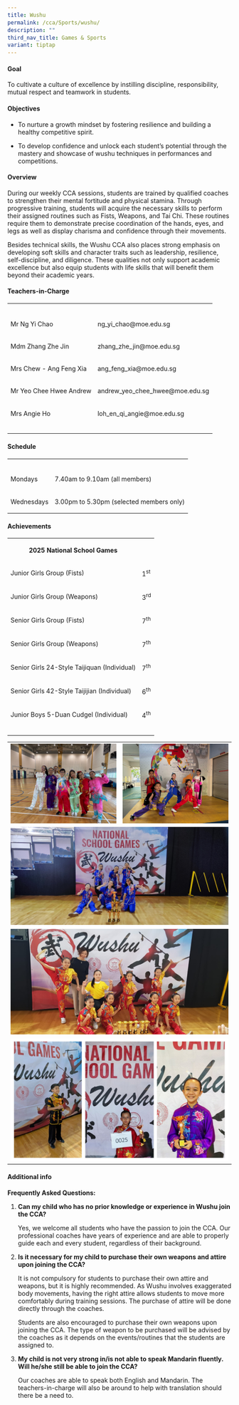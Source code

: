 ```yaml
---
title: Wushu
permalink: /cca/Sports/wushu/
description: ""
third_nav_title: Games & Sports
variant: tiptap
---
```

<h4>Goal</h4>
<p>To cultivate a culture of excellence by instilling discipline, responsibility,
mutual respect and teamwork in students.</p>
<h4>Objectives</h4>
<ul data-tight="true" class="tight">
<li>
<p>To nurture a growth mindset by fostering resilience and building a healthy
competitive spirit.</p>
</li>
<li>
<p>To develop confidence and unlock each student’s potential through the
mastery and showcase of wushu techniques in performances and competitions.</p>
</li>
</ul>
<h4>Overview</h4>
<p>During our weekly CCA sessions, students are trained by qualified coaches
to strengthen their mental fortitude and physical stamina. Through progressive
training, students will acquire the necessary skills to perform their assigned
routines such as Fists, Weapons, and Tai Chi. These routines require them
to demonstrate precise coordination of the hands, eyes, and legs as well
as display charisma and confidence through their movements.</p>
<p>Besides technical skills, the Wushu CCA also places strong emphasis on
developing soft skills and character traits such as leadership, resilience,
self-discipline, and diligence. These qualities not only support academic
excellence but also equip students with life skills that will benefit them
beyond their academic years.</p>
<p></p>
<h4>Teachers-in-Charge</h4>
<table style="minWidth: 50px">
<colgroup>
<col>
<col>
</colgroup>
<tbody>
<tr>
<th rowspan="1" colspan="1">
<p></p>
</th>
<th rowspan="1" colspan="1">
<p></p>
</th>
</tr>
<tr>
<td rowspan="1" colspan="1">
<p>Mr Ng Yi Chao</p>
</td>
<td rowspan="1" colspan="1">
<p><a rel="noopener noreferrer nofollow" target="_blank">ng_yi_chao@moe.edu.sg</a>
</p>
</td>
</tr>
<tr>
<td rowspan="1" colspan="1">
<p>Mdm Zhang Zhe Jin</p>
</td>
<td rowspan="1" colspan="1">
<p><a rel="noopener noreferrer nofollow" target="_blank">zhang_zhe_jin@moe.edu.sg</a>
</p>
</td>
</tr>
<tr>
<td rowspan="1" colspan="1">
<p>Mrs Chew - Ang Feng Xia</p>
</td>
<td rowspan="1" colspan="1">
<p><a rel="noopener noreferrer nofollow" target="_blank">ang_feng_xia@moe.edu.sg</a>
</p>
</td>
</tr>
<tr>
<td rowspan="1" colspan="1">
<p>Mr Yeo Chee Hwee Andrew</p>
</td>
<td rowspan="1" colspan="1">
<p><a rel="noopener noreferrer nofollow" target="_blank">andrew_yeo_chee_hwee@moe.edu.sg</a>
</p>
</td>
</tr>
<tr>
<td rowspan="1" colspan="1">
<p>Mrs Angie Ho&nbsp;</p>
</td>
<td rowspan="1" colspan="1">
<p><a rel="noopener noreferrer nofollow" target="_blank">loh_en_qi_angie@moe.edu.sg</a>
</p>
</td>
</tr>
<tr>
<td rowspan="1" colspan="1">
<p></p>
</td>
<td rowspan="1" colspan="1">
<p></p>
</td>
</tr>
</tbody>
</table>
<h4>Schedule</h4>
<table style="minWidth: 50px">
<colgroup>
<col>
<col>
</colgroup>
<tbody>
<tr>
<th rowspan="1" colspan="1">
<p></p>
</th>
<th rowspan="1" colspan="1">
<p></p>
</th>
</tr>
<tr>
<td rowspan="1" colspan="1">
<p>Mondays</p>
</td>
<td rowspan="1" colspan="1">
<p>7.40am to 9.10am (all members)</p>
</td>
</tr>
<tr>
<td rowspan="1" colspan="1">
<p>Wednesdays</p>
</td>
<td rowspan="1" colspan="1">
<p>3.00pm to 5.30pm (selected members only)</p>
</td>
</tr>
</tbody>
</table>
<h4>Achievements</h4>
<table style="minWidth: 50px">
<colgroup>
<col>
<col>
</colgroup>
<tbody>
<tr>
<th rowspan="1" colspan="1">
<p>2025 National School Games</p>
</th>
<th rowspan="1" colspan="1">
<p></p>
</th>
</tr>
<tr>
<td rowspan="1" colspan="1">
<p>Junior Girls Group (Fists)</p>
</td>
<td rowspan="1" colspan="1">
<p>1<sup>st</sup>
</p>
</td>
</tr>
<tr>
<td rowspan="1" colspan="1">
<p>Junior Girls Group (Weapons)</p>
</td>
<td rowspan="1" colspan="1">
<p>3<sup>rd</sup>
</p>
</td>
</tr>
<tr>
<td rowspan="1" colspan="1">
<p>Senior Girls Group (Fists)</p>
</td>
<td rowspan="1" colspan="1">
<p>7<sup>th</sup>
</p>
</td>
</tr>
<tr>
<td rowspan="1" colspan="1">
<p>Senior Girls Group (Weapons)</p>
</td>
<td rowspan="1" colspan="1">
<p>7<sup>th</sup>
</p>
</td>
</tr>
<tr>
<td rowspan="1" colspan="1">
<p>Senior Girls 24-Style Taijiquan (Individual)</p>
</td>
<td rowspan="1" colspan="1">
<p>7<sup>th</sup>
</p>
</td>
</tr>
<tr>
<td rowspan="1" colspan="1">
<p>Senior Girls 42-Style Taijijian (Individual)</p>
</td>
<td rowspan="1" colspan="1">
<p>6<sup>th</sup>
</p>
</td>
</tr>
<tr>
<td rowspan="1" colspan="1">
<p>Junior Boys 5-Duan Cudgel (Individual)</p>
</td>
<td rowspan="1" colspan="1">
<p>4<sup>th</sup>
</p>
</td>
</tr>
<tr>
<td rowspan="1" colspan="1">
<p></p>
</td>
<td rowspan="1" colspan="1">
<p></p>
</td>
</tr>
</tbody>
</table>
<table style="minWidth: 50px">
<colgroup>
<col>
<col>
</colgroup>
<tbody>
<tr>
<th rowspan="1" colspan="1">
<div class="isomer-image-wrapper">
<img style="width: 100%" height="auto" width="100%" alt="" src="/images/CCA/Wushu/IMG_20250402_WA0008.jpg">
</div>
</th>
<th rowspan="1" colspan="1">
<div class="isomer-image-wrapper">
<img style="width: 100%" height="auto" width="100%" alt="" src="/images/CCA/Wushu/IMG_20250402_WA0014.jpg">
</div>
</th>
</tr>
<tr>
<td rowspan="1" colspan="2">
<div class="isomer-image-wrapper">
<img style="width: 100%" height="auto" width="100%" alt="" src="/images/CCA/Wushu/IMG_20250424_135028.jpg">
</div>
</td>
</tr>
<tr>
<td rowspan="1" colspan="2">
<div class="isomer-image-wrapper">
<img style="width: 100%" height="auto" width="100%" alt="" src="/images/CCA/Wushu/IMG_20250424_WA0009.jpg">
</div>
</td>
</tr>
<tr>
<td rowspan="1" colspan="2">
<div class="isomer-image-wrapper">
<img style="width: 100%" height="auto" width="100%" alt="" src="/images/CCA/Wushu/image.jpg">
</div>
</td>
</tr>
</tbody>
</table>
<h4>Additional info</h4>
<p><strong>Frequently Asked Questions:</strong>
</p>
<ol data-tight="true" class="tight">
<li>
<p><strong>Can my child who has no prior knowledge or experience in Wushu join the CCA?</strong>
</p>
<p>Yes, we welcome all students who have the passion to join the CCA. Our
professional coaches have years of experience and are able to properly
guide each and every student, regardless of their background.</p>
<p></p>
</li>
<li>
<p><strong>Is it necessary for my child to purchase their own weapons and attire upon joining the CCA?</strong>
</p>
<p>It is not compulsory for students to purchase their own attire and weapons,
but it is highly recommended. As Wushu involves exaggerated body movements,
having the right attire allows students to move more comfortably during
training sessions. The purchase of attire will be done directly through
the coaches.</p>
<p>Students are also encouraged to purchase their own weapons upon joining
the CCA. The type of weapon to be purchased will be advised by the coaches
as it depends on the events/routines that the students are assigned to.</p>
<p></p>
</li>
<li>
<p><strong>My child is not very strong in/is not able to speak Mandarin fluently. Will he/she still be able to join the CCA?</strong>
</p>
<p>Our coaches are able to speak both English and Mandarin. The teachers-in-charge
will also be around to help with translation should there be a need to.</p>
<p></p>
</li>
</ol>
<p></p>